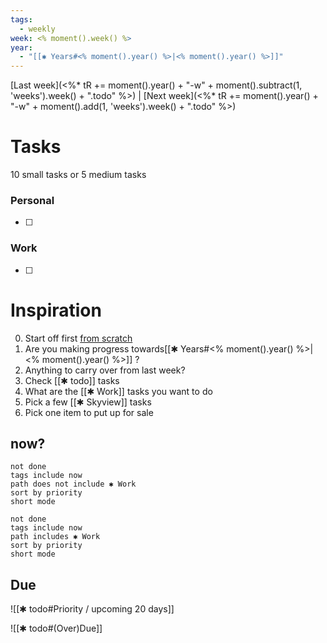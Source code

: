 ```yaml
---
tags:
  - weekly
week: <% moment().week() %>
year:
  - "[[✱ Years#<% moment().year() %>|<% moment().year() %>]]"
---
```

[Last week](<%*
tR += moment().year() + "-w" +  moment().subtract(1, 'weeks').week() + ".todo"
%>) | [Next week](<%*
tR += moment().year() + "-w" +  moment().add(1, 'weeks').week() + ".todo"
%>)



# Tasks
10 small tasks or 5 medium tasks
### Personal
- [ ] 
### Work
- [ ] 



# Inspiration
0. Start off first [from scratch](https://stephango.com/todos)
1. Are you making progress towards[[✱ Years#<% moment().year() %>|<% moment().year() %>]] ?
2. Anything to carry over from last week?
3. Check [[✱ todo]] tasks
4. What are the [[✱ Work]] tasks you want to do
5. Pick a few [[✱ Skyview]] tasks
6. Pick one item to put up for sale

## now?
```tasks
not done
tags include now
path does not include ✱ Work
sort by priority
short mode
```
```tasks
not done
tags include now
path includes ✱ Work
sort by priority
short mode
```


## Due

![[✱ todo#Priority / upcoming 20 days]]

![[✱ todo#(Over)Due]]
